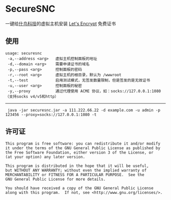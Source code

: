 SecureSNC
============
一键给[什鸟科技](https://www.sncidc.com)的虚拟主机安装 [Let's Encrypt](https://letsencrypt.org/) 免费证书

使用
----------
    usage: securesnc
     -a,--address <arg>   虚拟主机控制面板的地址
     -d,--domain <arg>    需要申请证书的域名
     -p,--pass <arg>      控制面板的密码
     -r,--root <arg>      虚拟主机的根目录，默认为 /wwwroot
     -t,--test            启用测试模式，无签发数量限制，但是签发的是无效证书
     -u,--user <arg>      控制面板的秘密
     -y,--proxy           通过代理使用 ACME 协议，如：socks://127.0.0.1:1080（支持socks v4/v5和http）
----------
     java -jar securesnc.jar -a 111.222.66.22 -d example.com -u admin -p 123456 --proxy=socks://127.0.0.1:1080 -t

许可证
----------
	This program is free software: you can redistribute it and/or modify
	it under the terms of the GNU General Public License as published by
	the Free Software Foundation, either version 3 of the License, or
	(at your option) any later version.

	This program is distributed in the hope that it will be useful,
	but WITHOUT ANY WARRANTY; without even the implied warranty of
	MERCHANTABILITY or FITNESS FOR A PARTICULAR PURPOSE.  See the
	GNU General Public License for more details.

	You should have received a copy of the GNU General Public License
	along with this program.  If not, see <http://www.gnu.org/licenses/>.
